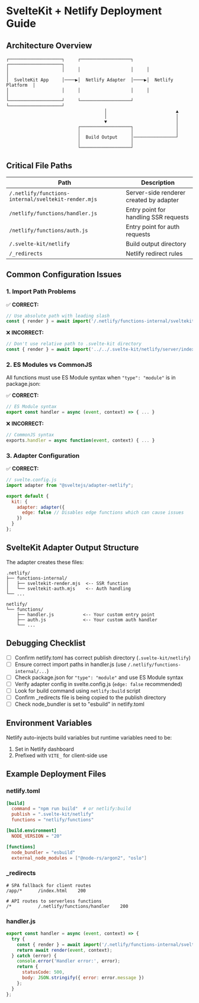 # SvelteKit + Netlify Deployment Guide

## Architecture Overview

```
┌────────────────────┐     ┌───────────────────┐     ┌────────────────────┐
│                    │     │                   │     │                    │
│  SvelteKit App     │────▶│  Netlify Adapter  │────▶│  Netlify Platform  │
│                    │     │                   │     │                    │
└────────────────────┘     └───────────────────┘     └────────────────────┘
                                     │                          ▲
                                     │                          │
                                     ▼                          │
                           ┌───────────────────┐                │
                           │                   │                │
                           │  Build Output     │────────────────┘
                           │                   │
                           └───────────────────┘
```

## Critical File Paths

| Path | Description |
|------|-------------|
| `/.netlify/functions-internal/sveltekit-render.mjs` | Server-side renderer created by adapter |
| `/netlify/functions/handler.js` | Entry point for handling SSR requests |
| `/netlify/functions/auth.js` | Entry point for auth requests |
| `/.svelte-kit/netlify` | Build output directory |
| `/_redirects` | Netlify redirect rules |

## Common Configuration Issues

### 1. Import Path Problems

✅ **CORRECT:**
```javascript
// Use absolute path with leading slash
const { render } = await import('/.netlify/functions-internal/sveltekit-render.mjs');
```

❌ **INCORRECT:**
```javascript
// Don't use relative path to .svelte-kit directory
const { render } = await import('../../.svelte-kit/netlify/server/index.js');
```

### 2. ES Modules vs CommonJS

All functions must use ES Module syntax when `"type": "module"` is in package.json:

✅ **CORRECT:**
```javascript
// ES Module syntax
export const handler = async (event, context) => { ... }
```

❌ **INCORRECT:**
```javascript
// CommonJS syntax
exports.handler = async function(event, context) { ... }
```

### 3. Adapter Configuration

✅ **CORRECT:**
```javascript
// svelte.config.js
import adapter from "@sveltejs/adapter-netlify";

export default {
  kit: {
    adapter: adapter({
      edge: false // Disables edge functions which can cause issues
    })
  }
};
```

## SvelteKit Adapter Output Structure

The adapter creates these files:

```
.netlify/
├── functions-internal/
│   ├── sveltekit-render.mjs  <-- SSR function
│   └── sveltekit-auth.mjs    <-- Auth handling
└── ...

netlify/
└── functions/
    ├── handler.js           <-- Your custom entry point
    ├── auth.js              <-- Your custom auth handler
    └── ...
```

## Debugging Checklist

- [ ] Confirm netlify.toml has correct publish directory (`.svelte-kit/netlify`)
- [ ] Ensure correct import paths in handler.js (use `/.netlify/functions-internal/...`)
- [ ] Check package.json for `"type": "module"` and use ES Module syntax
- [ ] Verify adapter config in svelte.config.js (`edge: false` recommended)
- [ ] Look for build command using `netlify:build` script
- [ ] Confirm _redirects file is being copied to the publish directory
- [ ] Check node_bundler is set to "esbuild" in netlify.toml

## Environment Variables

Netlify auto-injects build variables but runtime variables need to be:
1. Set in Netlify dashboard
2. Prefixed with `VITE_` for client-side use

## Example Deployment Files

### netlify.toml
```toml
[build]
  command = "npm run build"  # or netlify:build
  publish = ".svelte-kit/netlify"
  functions = "netlify/functions"

[build.environment]
  NODE_VERSION = "20"

[functions]
  node_bundler = "esbuild"
  external_node_modules = ["@node-rs/argon2", "oslo"]
```

### _redirects
```
# SPA fallback for client routes 
/app/*      /index.html    200

# API routes to serverless functions
/*          /.netlify/functions/handler    200
```

### handler.js
```javascript
export const handler = async (event, context) => {
  try {
    const { render } = await import('/.netlify/functions-internal/sveltekit-render.mjs');
    return await render(event, context);
  } catch (error) {
    console.error('Handler error:', error);
    return {
      statusCode: 500,
      body: JSON.stringify({ error: error.message })
    };
  }
};
```
